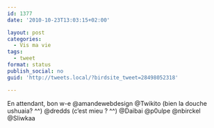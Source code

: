 ```yaml
---
id: 1377
date: '2010-10-23T13:03:15+02:00'

layout: post
categories:
  - Vis ma vie
tags:
  - tweet
format: status
publish_social: no
guid: 'http://tweets.local/?birdsite_tweet=28498052318'

---
```


En attendant, bon w-e @amandewebdesign @Twikito (bien la douche ushuaia? ^^) @dredds (c’est mieu ? ^^) @Daibai @p0ulpe @nbirckel @Sliwkaa